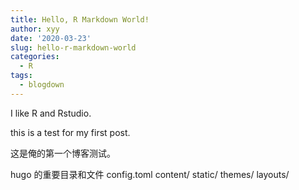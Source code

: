 ```yaml
---
title: Hello, R Markdown World!
author: xyy
date: '2020-03-23'
slug: hello-r-markdown-world
categories:
  - R
tags:
  - blogdown
---
```


I like R and Rstudio.

this is a test for my first post.

这是俺的第一个博客测试。


hugo 的重要目录和文件
config.toml
content/
static/
themes/
layouts/

